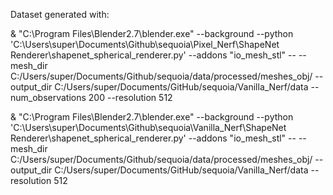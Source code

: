 Dataset generated with:

 & "C:\Program Files\Blender2.7\blender.exe" --background --python 'C:\Users\super\Documents\Github\sequoia\Pixel_Nerf\ShapeNet Renderer\shapenet_spherical_renderer.py' --addons "io_mesh_stl" -- --mesh_dir C:/Users/super/Documents/Github/sequoia/data/processed/meshes_obj/  --output_dir C:/Users/super/Documents/GitHub/sequoia/Vanilla_Nerf/data --num_observations 200 --resolution 512 


 & "C:\Program Files\Blender2.7\blender.exe" --background --python 'C:\Users\super\Documents\Github\sequoia\Vanilla_Nerf\ShapeNet Renderer\shapenet_spherical_renderer.py' --addons "io_mesh_stl" -- --mesh_dir C:/Users/super/Documents/Github/sequoia/data/processed/meshes_obj/ --output_dir C:/Users/super/Documents/GitHub/sequoia/Vanilla_Nerf/data  --resolution 512 